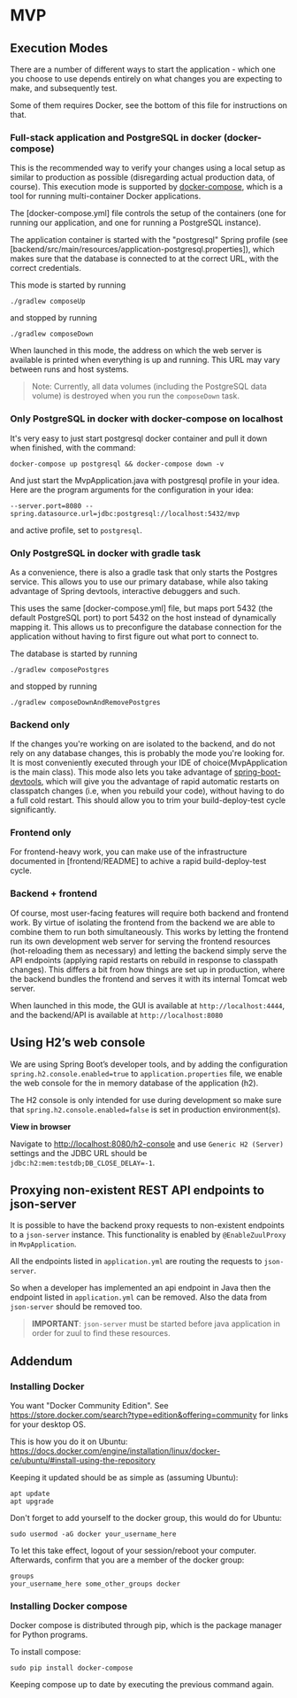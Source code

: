 # MVP

## Execution Modes
There are a number of different ways to start the application - which one you
choose to use depends entirely on what changes you are expecting to make, and
subsequently test.

Some of them requires Docker, see the bottom of this file for instructions on
that.

### Full-stack application and PostgreSQL in docker (docker-compose)
This is the recommended way to verify your changes using a local setup as
similar to production as possible (disregarding actual production data, of
course). This execution mode is supported by
[docker-compose](https://docs.docker.com/compose/), which is a tool for running
multi-container Docker applications.

The [docker-compose.yml] file controls the setup of the containers (one for
running our application, and one for running a PostgreSQL instance).

The application container is started with the "postgresql" Spring profile (see
[backend/src/main/resources/application-postgresql.properties]), which makes sure
that the database is connected to at the correct URL, with the correct
credentials.

This mode is started by running

```
./gradlew composeUp
```

and stopped by running

```
./gradlew composeDown
```

When launched in this mode, the address on which the web server is available is
printed when everything is up and running. This URL may vary between runs and
host systems.

> Note: Currently, all data volumes (including the PostgreSQL data volume) is
> destroyed when you run the `composeDown` task.

### Only PostgreSQL in docker with docker-compose on localhost
It's very easy to just start postgresql docker container and pull it down when finished, with the 
command:

`docker-compose up postgresql && docker-compose down -v`

And just start the MvpApplication.java with postgresql profile in your idea. Here are the program
arguments for the configuration in your idea:

`--server.port=8080 --spring.datasource.url=jdbc:postgresql://localhost:5432/mvp`

and active profile, set to `postgresql`.
 

### Only PostgreSQL in docker with gradle task
As a convenience, there is also a gradle task that only starts the Postgres
service. This allows you to use our primary database, while also taking
advantage of Spring devtools, interactive debuggers and such.

This uses the same [docker-compose.yml] file, but maps port 5432 (the default
PostgreSQL port) to port 5432 on the host instead of dynamically mapping it.
This allows us to preconfigure the database connection for the application
without having to first figure out what port to connect to.

The database is started by running

```
./gradlew composePostgres
```

and stopped by running

```
./gradlew composeDownAndRemovePostgres
```

### Backend only
If the changes you're working on are isolated to the backend, and do not rely
on any database changes, this is probably the mode you're looking for. It is
most conveniently executed through your IDE of choice(MvpApplication is the
main class). This mode also lets you take advantage of
[spring-boot-devtools](https://docs.spring.io/spring-boot/docs/current/reference/html/using-boot-devtools.html),
which will give you the advantage of rapid automatic restarts on classpatch
changes (i.e, when you rebuild your code), without having to do a full cold
restart. This should allow you to trim your build-deploy-test cycle
significantly.

### Frontend only
For frontend-heavy work, you can make use of the infrastructure documented in
[frontend/README] to achive a rapid build-deploy-test cycle.

### Backend + frontend
Of course, most user-facing features will require both backend and frontend
work. By virtue of isolating the frontend from the backend we are able to
combine them to run both simultaneously. This works by letting the frontend run
its own development web server for serving the frontend resources
(hot-reloading them as necessary) and letting the backend simply serve the API
endpoints (applying rapid restarts on rebuild in response to classpath
changes). This differs a bit from how things are set up in production, where
the backend bundles the frontend and serves it with its internal Tomcat web
server.

When launched in this mode, the GUI is available at `http://localhost:4444`, and
the backend/API is available at `http://localhost:8080`

## Using H2’s web console

We are using Spring Boot’s developer tools, and by adding the configuration
`spring.h2.console.enabled=true` to `application.properties` file, we enable
the web console for the in memory database of the application (h2).

The H2 console is only intended for use during development so make sure that
`spring.h2.console.enabled=false` is set in production environment(s).

**View in browser** 

Navigate to <http://localhost:8080/h2-console> and use `Generic H2 (Server)`
settings and the JDBC URL should be `jdbc:h2:mem:testdb;DB_CLOSE_DELAY=-1`.

## Proxying non-existent REST API endpoints to json-server

It is possible to have the backend proxy requests to non-existent endpoints to
a `json-server` instance. This functionality is enabled by `@EnableZuulProxy` in `MvpApplication`.

All the endpoints listed in `application.yml` are routing the requests to `json-server`. 

So when a developer has implemented an api endpoint in Java then the endpoint listed in  `application.yml`
can be removed. Also the data from `json-server` should be removed too.

> **IMPORTANT**: `json-server` must be started before java application in order for zuul to find these resources.

## Addendum

### Installing Docker

You want "Docker Community Edition". See
https://store.docker.com/search?type=edition&offering=community for links for
your desktop OS.

This is how you do it on Ubuntu:
https://docs.docker.com/engine/installation/linux/docker-ce/ubuntu/#install-using-the-repository

Keeping it updated should be as simple as (assuming Ubuntu):

    apt update
    apt upgrade

Don't forget to add yourself to the docker group, this would do for Ubuntu:

    sudo usermod -aG docker your_username_here

To let this take effect, logout of your session/reboot your computer.
Afterwards, confirm that you are a member of the docker group:

    groups
    your_username_here some_other_groups docker

### Installing Docker compose

Docker compose is distributed through pip, which is the package manager for
Python programs.

To install compose:

    sudo pip install docker-compose

Keeping compose up to date by executing the previous command again.
